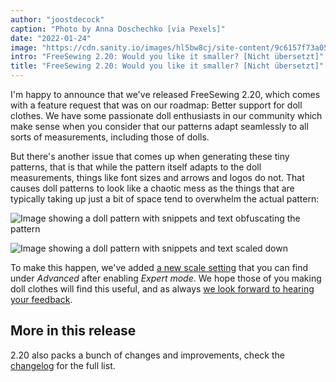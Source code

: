 ```yaml
---
author: "joostdecock"
caption: "Photo by Anna Doschechko [via Pexels]"
date: "2022-01-24"
image: "https://cdn.sanity.io/images/hl5bw8cj/site-content/9c6157f73a050c291cf5441d08c3a74db6670aee-1920x1280.jpg"
intro: "FreeSewing 2.20: Would you like it smaller? [Nicht übersetzt]"
title: "FreeSewing 2.20: Would you like it smaller? [Nicht übersetzt]"
---
```


I'm happy to announce that we've released FreeSewing 2.20, which comes with a feature request that was on our roadmap: Better support for doll clothes.
We have some passionate doll enthusiasts in our community which make sense when you consider that our patterns adapt seamlessly to all sorts of measurements, including those of dolls.

But there's another issue that comes up when generating these tiny patterns, that is that while the pattern itself adapts to the doll measurements, things like font sizes and arrows and logos do not.
That causes doll patterns to look like a chaotic mess as the things that are typically taking up just a bit of space tend to overwhelm the actual pattern:

![Image showing a doll pattern with snippets and text obfuscating the pattern](https://posts.freesewing.org/uploads/pres_scale_de0edf2cd7.png "This is Aaron for a 1/10 size doll in 2.19. Not great")

![Image showing a doll pattern with snippets and text scaled down](https://posts.freesewing.org/uploads/post_scale_5a422f8c73.png "This is the same Aaron in 2.20. As you can see, it's much better")

To make this happen, we've added [a new scale setting](/docs/guide/options/scale) that you can find under *Advanced* after enabling *Expert mode*.
We hope those of you making doll clothes will find this useful, and as always [we look forward to hearing your feedback](https://discord.freesewing.org/).

## More in this release

2.20 also packs a bunch of changes and improvements, check the [changelog](https://github.com/freesewing/freesewing/blob/develop/CHANGELOG.md#2200-2022-01-24) for the full list.
